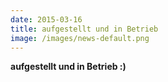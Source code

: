 ```yaml
---
date: 2015-03-16
title: aufgestellt und in Betrieb
image: /images/news-default.png
---
```


**aufgestellt und in Betrieb :)**
